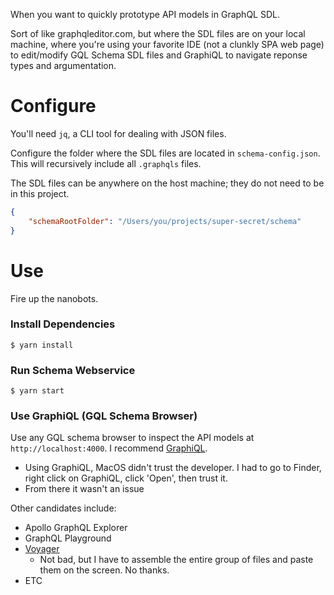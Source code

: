 When you want to quickly prototype API models in GraphQL SDL. 

Sort of like graphqleditor.com,
but where the SDL files are on your local machine, where you're using your favorite IDE
(not a clunkly SPA web page) to edit/modify GQL Schema SDL files and GraphiQL to navigate
reponse types and argumentation.

# Configure
You'll need `jq`, a CLI tool for dealing with JSON files.

Configure the folder where the SDL files are located in `schema-config.json`.
This will recursively include all `.graphqls` files.

The SDL files can be anywhere on the host machine; they do not need
to be in this project.
```json
{
    "schemaRootFolder": "/Users/you/projects/super-secret/schema"
}
```

# Use
Fire up the nanobots.

### Install Dependencies
`$ yarn install`

### Run Schema Webservice
`$ yarn start`

### Use GraphiQL (GQL Schema Browser)
Use any GQL schema browser to inspect the API models at `http://localhost:4000`. I recommend [GraphiQL](https://www.electronjs.org/apps/graphiql).
* Using GraphiQL, MacOS didn't trust the developer. I had to go to Finder, right click on GraphiQL, click 'Open', then trust it. 
* From there it wasn't an issue

Other candidates include:
* Apollo GraphQL Explorer
* GraphQL Playground
* [Voyager](https://apis.guru/graphql-voyager/)
  * Not bad, but I have to assemble the entire group of files and paste them on the screen. No thanks.
* ETC
